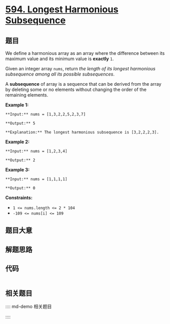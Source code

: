 # [594. Longest Harmonious Subsequence](https://leetcode.com/problems/longest-harmonious-subsequence)

## 题目

We define a harmonious array as an array where the difference between its
maximum value and its minimum value is **exactly** `1`.

Given an integer array `nums`, return _the length of its longest harmonious
subsequence among all its possible subsequences_.

A **subsequence** of array is a sequence that can be derived from the array by
deleting some or no elements without changing the order of the remaining
elements.



**Example 1:**

    
    
    **Input:** nums = [1,3,2,2,5,2,3,7]
    **Output:** 5
    **Explanation:** The longest harmonious subsequence is [3,2,2,2,3].
    

**Example 2:**

    
    
    **Input:** nums = [1,2,3,4]
    **Output:** 2
    

**Example 3:**

    
    
    **Input:** nums = [1,1,1,1]
    **Output:** 0
    



**Constraints:**

  * `1 <= nums.length <= 2 * 104`
  * `-109 <= nums[i] <= 109`


## 题目大意

## 解题思路

## 代码

```javascript

```

## 相关题目

:::: md-demo 相关题目

::::
